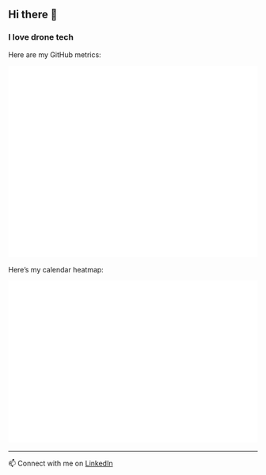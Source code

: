 ## Hi there 👋
### I love drone tech
Here are my GitHub metrics:

![GitHub Metrics](./github-metrics.svg)

Here’s my calendar heatmap:

![Yearly Calendar Heatmap](./metrics.plugin.isocalendar.fullyear.svg)

---

📫 Connect with me on [LinkedIn](https://www.linkedin.com/in/daniel-saravia01/)
